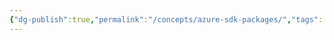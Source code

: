 ```yaml
---
{"dg-publish":true,"permalink":"/concepts/azure-sdk-packages/","tags":["concept/SRE/cloud/azure /sdk","review"]}
---
```


